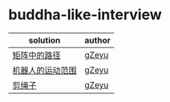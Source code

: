 # buddha-like-interview
| solution                                          | author                                    |
| ------------------------------------------------- | ----------------------------------------- |
| <a href="./矩阵中的路径.md"> 矩阵中的路径         | <a href=" https://github.com/gZeyu">gZeyu |
| <a href="./机器人的运动范围.md"> 机器人的运动范围 | <a href=" https://github.com/gZeyu">gZeyu |
| <a href="./剪绳子.md"> 剪绳子                     | <a href=" https://github.com/gZeyu">gZeyu |

